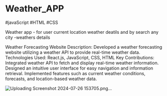 # Weather_APP
#javaScript
#HTML
#CSS




Weather app - for user current location weather deatils and by search any city -weathers details

Weather Forecasting Website
Description: Developed a weather forecasting website utilizing a weather API to provide real-time weather data.
Technologies Used: React.js, JavaScript, CSS, HTML
Key Contributions:
Integrated weather API to fetch and display real-time weather information.
Designed an intuitive user interface for easy navigation and information retrieval.
Implemented features such as current weather conditions, forecasts, and location-based weather data.



![Uploading Screenshot 2024-07-26 153705.png…]()


